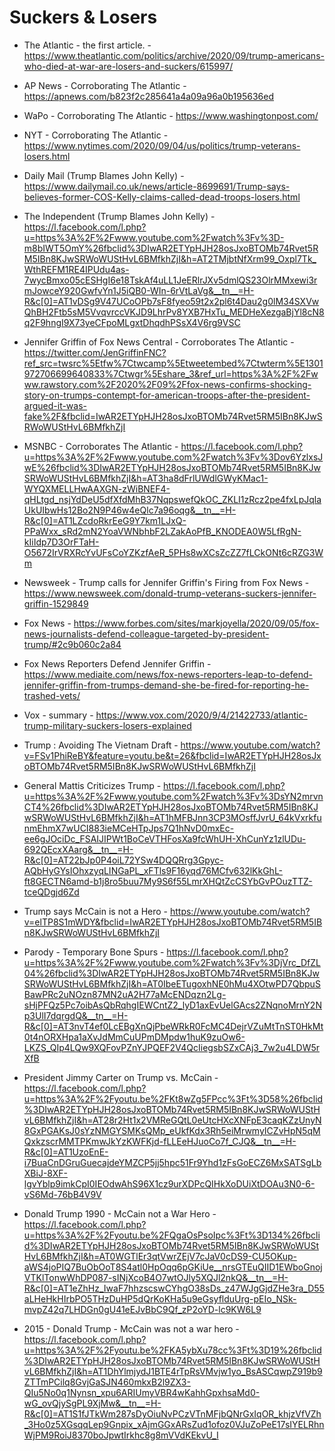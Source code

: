 # Suckers & Losers

* The Atlantic - the first article. - https://www.theatlantic.com/politics/archive/2020/09/trump-americans-who-died-at-war-are-losers-and-suckers/615997/

* AP News - Corroborating The Atlantic - 
https://apnews.com/b823f2c285641a4a09a96a0b195636ed

* WaPo - Corroborating The Atlantic - https://www.washingtonpost.com/

* NYT - Corroborating  The Atlantic - https://www.nytimes.com/2020/09/04/us/politics/trump-veterans-losers.html

* Daily Mail (Trump Blames John Kelly) - 
https://www.dailymail.co.uk/news/article-8699691/Trump-says-believes-former-COS-Kelly-claims-called-dead-troops-losers.html

* The Independent (Trump Blames John Kelly) - https://l.facebook.com/l.php?u=https%3A%2F%2Fwww.youtube.com%2Fwatch%3Fv%3D-m8bIWT5OmY%26fbclid%3DIwAR2ETYpHJH28osJxoBTOMb74Rvet5RM5IBn8KJwSRWoWUStHvL6BMfkhZjI&h=AT2TMjbtNfXrm99_Oxpl7Tk_WthREFM1RE4IPUdu4as-7wycBmxo05cESHgI6e18TskAf4uLL1JeERlrJXv5dmlQS23OlrMMxewi3rmJowceY920GwfvYn1J5iQB0-WIn-6rVtLaVg&__tn__=H-R&c[0]=AT1vDSg9V47UCoOPb7sF8fyeo59t2x2pl6t4Dau2g0lM34SXVwQhBH2Ftb5sM5VvqvrccVKJD9LhrPv8YXB7HxTu_MEDHeXezgaBjYl8cN8q2F9hngI9X73yeCFpoMLgxtDhqdhPSsX4V6rg9VSC

* Jennifer Griffin of Fox News Central - Corroborates The Atlantic - https://twitter.com/JenGriffinFNC?ref_src=twsrc%5Etfw%7Ctwcamp%5Etweetembed%7Ctwterm%5E1301972706699640833%7Ctwgr%5Eshare_3&ref_url=https%3A%2F%2Fwww.rawstory.com%2F2020%2F09%2Ffox-news-confirms-shocking-story-on-trumps-contempt-for-american-troops-after-the-president-argued-it-was-fake%2F&fbclid=IwAR2ETYpHJH28osJxoBTOMb74Rvet5RM5IBn8KJwSRWoWUStHvL6BMfkhZjI

* MSNBC - Corroborates The Atlantic - https://l.facebook.com/l.php?u=https%3A%2F%2Fwww.youtube.com%2Fwatch%3Fv%3Dov6YzlxsJwE%26fbclid%3DIwAR2ETYpHJH28osJxoBTOMb74Rvet5RM5IBn8KJwSRWoWUStHvL6BMfkhZjI&h=AT3ha8dFrlUWdlGWyKMac1-WYQXMELLHwAAXGN-zWiBNEF4-qHLtgd_nsjYdDeU5dfXfdMhB37NqpswefQkOC_ZKLI1zRcz2pe4fxLpJqlaUkUIbwHs12Bo2N9P46w4eQlc7a96oqg&__tn__=H-R&c[0]=AT1LZcdoRkrEeG9Y7km1LJxQ-PPaWxx_sRd2mN2YoaVWNbhbF2LZakAoPfB_KNODEA0W5LfRgN-kIiIdp7D3OrFTaH-O5672IrVRXRcYvUFsCoYZKzfAeR_5PHs8wXCsZcZZ7fLCkONt6cRZG3Wm

* Newsweek - Trump calls for Jennifer Griffin's Firing from Fox News - https://www.newsweek.com/donald-trump-veterans-suckers-jennifer-griffin-1529849

* Fox News - https://www.forbes.com/sites/markjoyella/2020/09/05/fox-news-journalists-defend-colleague-targeted-by-president-trump/#2c9b060c2a84

* Fox News Reporters Defend Jennifer Griffin - https://www.mediaite.com/news/fox-news-reporters-leap-to-defend-jennifer-griffin-from-trumps-demand-she-be-fired-for-reporting-he-trashed-vets/

* Vox - summary - https://www.vox.com/2020/9/4/21422733/atlantic-trump-military-suckers-losers-explained

* Trump : Avoiding The Vietnam Draft - https://www.youtube.com/watch?v=FSv1PhiReBY&feature=youtu.be&t=26&fbclid=IwAR2ETYpHJH28osJxoBTOMb74Rvet5RM5IBn8KJwSRWoWUStHvL6BMfkhZjI

* General Mattis Criticizes Trump - https://l.facebook.com/l.php?u=https%3A%2F%2Fwww.youtube.com%2Fwatch%3Fv%3DsYN2mrvnCT4%26fbclid%3DIwAR2ETYpHJH28osJxoBTOMb74Rvet5RM5IBn8KJwSRWoWUStHvL6BMfkhZjI&h=AT1hMFBJnn3CP3MOsffJvrU_64kVxrkfunmEhmX7wUCI883ieMCeHTpJps7Q1hNvD0mxEc-ee6gJOciDc_FSAIJIPWt1BoCeVTHFosXa9fcWhUH-XhCunYz1zlUDu-692QEcxXAarg&__tn__=H-R&c[0]=AT22bJp0P4oiL72YSw4DQQRrg3Gpyc-AQbHyGYsIOhxzyqLINGaPL_xFTls9F16yqd76MCfv632lKkGhL-ft8GECTN6amd-b1j8ro5buu7My9S6f55LmrXHQtZcCSYbGvPOuzTTZ-tceQDgjd6Zd

* Trump says McCain is not a Hero - https://www.youtube.com/watch?v=elTP8S1mWDY&fbclid=IwAR2ETYpHJH28osJxoBTOMb74Rvet5RM5IBn8KJwSRWoWUStHvL6BMfkhZjI

- Parody - Temporary Bone Spurs - https://l.facebook.com/l.php?u=https%3A%2F%2Fwww.youtube.com%2Fwatch%3Fv%3DjVrc_DfZL04%26fbclid%3DIwAR2ETYpHJH28osJxoBTOMb74Rvet5RM5IBn8KJwSRWoWUStHvL6BMfkhZjI&h=AT0IbeETugoxhNE0hMu4XOtwPD7QbpuSBawPRc2uNOzn87MN2uA2H77aMcENDqzn2Lg-sHjPFQz5Pc7oibAsQbRqhgIEWCntZ2_lyD1axEvUelGAcs2ZNqnoMrnY2Np3UlI7dqrgdQ&__tn__=H-R&c[0]=AT3nvT4ef0LcEBgXnQjPbeWRkR0FcMC4DejrVZuMtTnST0HkMt0t4nORXHpa1aXvJdMmCuUPmDMpdw1huK9zuOw6-LKZS_QIp4LQw9XQFovPZnYJPQEF2V4QcIiegsbSZxCAj3_7w2u4LDW5rXfB

* President Jimmy Carter on Trump vs. McCain - https://l.facebook.com/l.php?u=https%3A%2F%2Fyoutu.be%2FKt8wZg5FPcc%3Ft%3D58%26fbclid%3DIwAR2ETYpHJH28osJxoBTOMb74Rvet5RM5IBn8KJwSRWoWUStHvL6BMfkhZjI&h=AT28r2Ht1x2VMReGQtL0eUtcHXcXNFpE3caqKZzUnyN8GxPGAKsJ0sYzNMGYSMKsQMp_eUkfKdx3Rh5eiMrwmyICZvHpN5qMQxkzscrMMTPKmwJkYzKWFKjd-fLLEeHJuoCo7f_CJQ&__tn__=H-R&c[0]=AT1UzoEnE-i7BuaCnDGruGuecajdeYMZCP5jj5hpc51Fr9Yhd1zFsGoECZ6MxSATSgLbXBiJ-8XF-lgvYblp9imkCpI0IEOdwAhS96X1cz9urXDPcQIHkXoDUiXtDOAu3N0-6-vS6Md-76bB4V9V

* Donald Trump 1990 - McCain not a War Hero - https://l.facebook.com/l.php?u=https%3A%2F%2Fyoutu.be%2FQgaOsPsoIpc%3Ft%3D134%26fbclid%3DIwAR2ETYpHJH28osJxoBTOMb74Rvet5RM5IBn8KJwSRWoWUStHvL6BMfkhZjI&h=AT0WGTlEr3qtVwrZEjV7cJaV0cDS9-CU5OKup-aWS4joPIQ7BuObOoT8S4atl0HpOqq6pGKiUe__nrsGTEuQIID1EWboGnojVTKlTonwWhDP087-sINjXcoB4O7wtOJly5XQJl2nkQ&__tn__=H-R&c[0]=AT1eZhHz_IwaF7hhzscswCYhgO38sDs_z47WJgGjdZHe3ra_D55aLHeHkHIrbPO5THzDuHP5dQrKoKHa5u9eGsyflduUrg-pEIo_NSk-mvpZ42q7LHDGn0gU41eEJvBbC9Qf_zP2oYD-lc9KW6L9

* 2015 - Donald Trump - McCain was not a war hero -  https://l.facebook.com/l.php?u=https%3A%2F%2Fyoutu.be%2FKA5ybXu78cc%3Ft%3D19%26fbclid%3DIwAR2ETYpHJH28osJxoBTOMb74Rvet5RM5IBn8KJwSRWoWUStHvL6BMfkhZjI&h=AT1DhYlmjydJ1BTE4rTpRsVMvjw1yo_BsASCqwpZ919b9ZTTmPCilq8GvjGaSJN460mkxB2l9ZX3-QIu5No0q1Nynsn_xpu6ARIUmyVBR4wKahhGpxhsaMd0-wG_ovQjySgPL9XjMw&__tn__=H-R&c[0]=AT1S1fJTkWm287sDyOiuNvPCzVTnMFjbQNrGxIqOR_khjzVfVZh_3Ho0z5XGsqqLep9Gnpix_xAjmGGxARsZud1ofoz0VJuZoPeE17sIYELRhnWjPM9RoiJ8370boJpwtIrkhc8g8mVVdKEkvU_I

<!--stackedit_data:
eyJoaXN0b3J5IjpbLTEzMzQxMjIxOTIsLTE3MzQ1MTk3MDksNT
YwNzA0MjgwLDEzMjQ3ODEzNTZdfQ==
-->